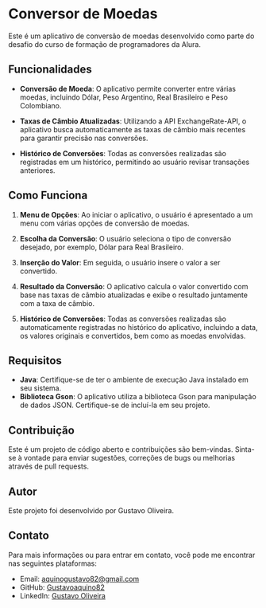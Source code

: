 # Conversor de Moedas

Este é um aplicativo de conversão de moedas desenvolvido como parte do desafio do curso de formação de programadores da Alura.

## Funcionalidades

- **Conversão de Moeda**: O aplicativo permite converter entre várias moedas, incluindo Dólar, Peso Argentino, Real Brasileiro e Peso Colombiano.
  
- **Taxas de Câmbio Atualizadas**: Utilizando a API ExchangeRate-API, o aplicativo busca automaticamente as taxas de câmbio mais recentes para garantir precisão nas conversões.

- **Histórico de Conversões**: Todas as conversões realizadas são registradas em um histórico, permitindo ao usuário revisar transações anteriores.

## Como Funciona

1. **Menu de Opções**: Ao iniciar o aplicativo, o usuário é apresentado a um menu com várias opções de conversão de moedas.

2. **Escolha da Conversão**: O usuário seleciona o tipo de conversão desejado, por exemplo, Dólar para Real Brasileiro.

3. **Inserção do Valor**: Em seguida, o usuário insere o valor a ser convertido.

4. **Resultado da Conversão**: O aplicativo calcula o valor convertido com base nas taxas de câmbio atualizadas e exibe o resultado juntamente com a taxa de câmbio.

5. **Histórico de Conversões**: Todas as conversões realizadas são automaticamente registradas no histórico do aplicativo, incluindo a data, os valores originais e convertidos, bem como as moedas envolvidas.

## Requisitos

- **Java**: Certifique-se de ter o ambiente de execução Java instalado em seu sistema.
- **Biblioteca Gson**: O aplicativo utiliza a biblioteca Gson para manipulação de dados JSON. Certifique-se de incluí-la em seu projeto.

## Contribuição

Este é um projeto de código aberto e contribuições são bem-vindas. Sinta-se à vontade para enviar sugestões, correções de bugs ou melhorias através de pull requests.

## Autor

Este projeto foi desenvolvido por Gustavo Oliveira.

## Contato

Para mais informações ou para entrar em contato, você pode me encontrar nas seguintes plataformas:

- Email: aquinogustavo82@gmail.com
- GitHub: [Gustavoaquino82](https://github.com/Gustavoaquino82)
- LinkedIn: [Gustavo Oliveira](https://www.linkedin.com/in/gustavooliveira82)
